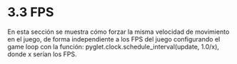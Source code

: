 # 3.3 FPS

En esta sección se muestra cómo forzar la misma velocidad de movimiento en el juego, 
de forma independiente a los FPS del juego configurando el game loop con la función:     pyglet.clock.schedule_interval(update, 1.0/x), donde x serían los FPS.


